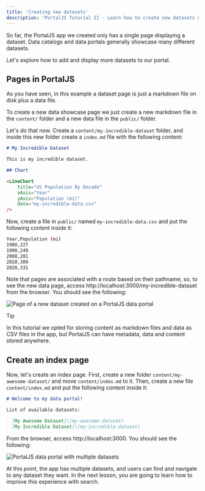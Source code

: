 ```yaml
---
title: 'Creating new datasets'
description: 'PortalJS Tutorial II - Learn how to create new datasets on a data portal'
---
```


So far, the PortalJS app we created only has a single page displaying a dataset. Data catalogs and data portals generally showcase many different datasets.

Let's explore how to add and display more datasets to our portal.

## Pages in PortalJS

As you have seen, in this example a dataset page is just a markdown file on disk plus a data file.

To create a new data showcase page we just create a new markdown file in the `content/` folder and a new data file in the `public/` folder.

Let's do that now. Create a `content/my-incredible-dataset` folder, and inside this new folder create a `index.md` file with the following content:

```markdown
# My Incredible Dataset

This is my incredible dataset.

## Chart

<LineChart 
    title="US Population By Decade"  
    xAxis="Year"
    yAxis="Population (mi)" 
    data="my-incredible-data.csv"
/>
```

Now, create a file in `public/` named `my-incredible-data.csv` and put the following content inside it:

```bash
Year,Population (mi)
1980,227
1990,249
2000,281
2010,309
2020,331
```

Note that pages are associated with a route based on their pathname, so, to see the new data page, access http://localhost:3000/my-incredible-dataset from the browser. You should see the following:

<img src="/assets/docs/my-incredible-dataset.png" alt="Page of a new dataset created on a PortalJS data portal" />

> [!tip]
> In this tutorial we opted for storing content as markdown files and data as CSV files in the app, but PortalJS can have metadata, data and content stored anywhere.

## Create an index page

Now, let's create an index page. First, create a new folder `content/my-awesome-dataset/` and move `content/index.md` to it. Then, create a new file `content/index.md` and put the following content inside it:

```markdown
# Welcome to my data portal!

List of available datasets:

- [My Awesome Dataset](/my-awesome-dataset)
- [My Incredible Dataset](/my-incredible-dataset)
```

From the browser, access http://localhost:3000. You should see the following:

<img src="/assets/docs/datasets-index-page.png" alt="PortalJS data portal with multiple datasets" />

At this point, the app has multiple datasets, and users can find and navigate to any dataset they want. In the next lesson, you are going to learn how to improve this experience with search.

<DocsPagination prev="/docs" next="/docs/searching-datasets" />
